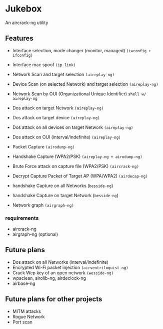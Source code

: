 # Jukebox

An aircrack-ng utility

## Features
- Interface selection, mode changer (monitor, managed) `(iwconfig + ifconfig)`
- Interface mac spoof `(ip link)`
- Network Scan and target selection `(aireplay-ng)`
- Device Scan (on selected Network) and target selection  `(aireplay-ng)`
- Network Scan by OUI (Organizational Unique Identifier) `shell w/ aireplay-ng`


- Dos attack on target Network `(aireplay-ng)`
- Dos attack on target device `(aireplay-ng)`
- Dos attack on all devices on target Network `(aireplay-ng)`
- Dos attack on OUI (interval/indefinite) `(aireplay-ng)`


- Packet Capture `(airodump-ng)`
- Handshake Capture (WPA2/PSK) `(aireplay-ng + airodump-ng)`
- Brute Force attack on capture file (WPA2/PSK) `(aircrack-ng)`
- Decrypt Capture Packet of Target AP (WPA/WPA2) `(airdecap-ng)`


- handshake Capture on all Networks (`besside-ng`) 
- handshake Capture on target Network (`besside-ng`) 

- Network graph `(airgraph-ng)`



### requirements

- aircrack-ng
- airgraph-ng (optional)

## Future plans
- Dos attack on all Networks (interval/indefinite) 
- Encrypted Wi-Fi packet injection `(airventriloquist-ng)`
- Crack Wep key of an open network `(wesside-ng)`
- wpaclean, airolib-ng, airdeclock-ng
- airbase-ng



## Future plans for other projects
- MITM attacks
- Rogue Network
- Port scan
